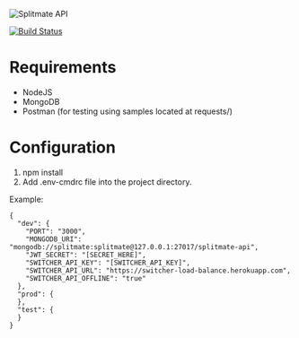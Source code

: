 ![Splitmate API](https://raw.githubusercontent.com/Rice-Beans/assets/master/splitmate/logo/splitmate.jpg)

[![Build Status](https://travis-ci.com/Rice-Beans/splitmate-api.svg?branch=master)](https://travis-ci.com/Rice-Beans/splitmate-api)

# Requirements  
- NodeJS
- MongoDB
- Postman (for testing using samples located at requests/)

# Configuration
1) npm install
2) Add .env-cmdrc file into the project directory.

Example:
```
{
  "dev": {
    "PORT": "3000",
    "MONGODB_URI": "mongodb://splitmate:splitmate@127.0.0.1:27017/splitmate-api",
    "JWT_SECRET": "[SECRET_HERE]",
    "SWITCHER_API_KEY": "[SWITCHER_API_KEY]",
    "SWITCHER_API_URL": "https://switcher-load-balance.herokuapp.com",
    "SWITCHER_API_OFFLINE": "true"
  },
  "prod": {
  },
  "test": {
  }
}
```